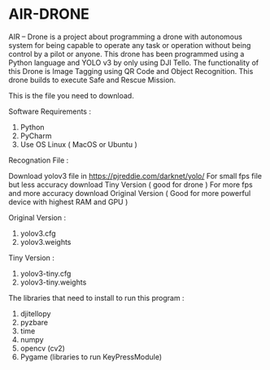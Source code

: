 # AIR-DRONE
AIR – Drone is a project about programming a drone with autonomous system for being capable to operate any task or operation without being control by a pilot or anyone. This drone has been programmed using a Python language and YOLO v3 by only using DJI Tello. The functionality of this Drone is Image Tagging using QR Code and Object Recognition. This drone builds to execute Safe and Rescue Mission.

This is the file you need to download.

Software Requirements :
1. Python
2. PyCharm
3. Use OS Linux ( MacOS or Ubuntu )

Recognation File :

Download yolov3 file in https://pjreddie.com/darknet/yolo/
For small fps file but less accuracy download  Tiny Version ( good for drone )
For more fps and more accuracy download Original Version ( Good for more powerful device with highest RAM and GPU )

Original Version :
1. yolov3.cfg
2. yolov3.weights

Tiny Version :
1. yolov3-tiny.cfg 
2. yolov3-tiny.weights


The libraries that need to install to run this program :
1. djitellopy
2. pyzbare
3. time
4. numpy
5. opencv (cv2)
6. Pygame (libraries to run KeyPressModule)
